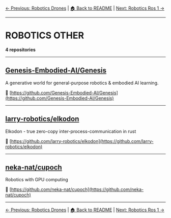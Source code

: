 [← Previous: Robotics Drones](robotics-drones.txt) | [🏠 Back to README](../README.md) | [Next: Robotics Ros 1 →](robotics-ros-1.txt)

---

# ROBOTICS OTHER

**4 repositories**

---

## [Genesis-Embodied-AI/Genesis](https://github.com/Genesis-Embodied-AI/Genesis)

A generative world for general-purpose robotics & embodied AI learning.

🔗 [https://github.com/Genesis-Embodied-AI/Genesis](https://github.com/Genesis-Embodied-AI/Genesis)

---

## [larry-robotics/elkodon](https://github.com/larry-robotics/elkodon)

Elkodon - true zero-copy inter-process-communication in rust

🔗 [https://github.com/larry-robotics/elkodon](https://github.com/larry-robotics/elkodon)

---

## [neka-nat/cupoch](https://github.com/neka-nat/cupoch)

Robotics with GPU computing

🔗 [https://github.com/neka-nat/cupoch](https://github.com/neka-nat/cupoch)

---


[← Previous: Robotics Drones](robotics-drones.txt) | [🏠 Back to README](../README.md) | [Next: Robotics Ros 1 →](robotics-ros-1.txt)
